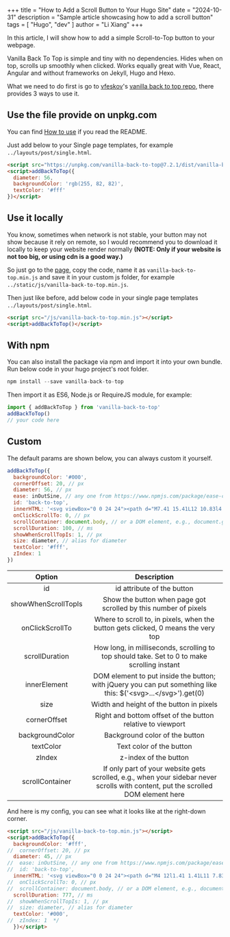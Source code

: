 +++
title = "How to Add a Scroll Button to Your Hugo Site"
date = "2024-10-31"
description = "Sample article showcasing how to add a scroll button"
tags = [
    "Hugo",
    "dev"
]
author = "Li Xiang"
+++

In this article, I will show how to add a simple Scroll-to-Top button to your webpage.

Vanilla Back To Top is simple and tiny with no dependencies. Hides when on top, scrolls up smoothly when clicked. Works equally great with Vue, React, Angular and without frameworks on Jekyll, Hugo and Hexo.

What we need to do first is go to [vfeskov](https://github.com/vfeskov)'s [vanilla back to top repo](https://github.com/vfeskov/vanilla-back-to-top), there provides 3 ways to use it.

## Use the file provide on unpkg.com
You can find [How to use](https://github.com/vfeskov/vanilla-back-to-top#how-to-use) if you read the README.

Just add below to your Single page templates, for example `../layouts/post/single.html`.

```html
<script src="https://unpkg.com/vanilla-back-to-top@7.2.1/dist/vanilla-back-to-top.min.js"></script>
<script>addBackToTop({
  diameter: 56,
  backgroundColor: 'rgb(255, 82, 82)',
  textColor: '#fff'
})</script>
```

## Use it locally
You know, sometimes when network is not stable, your button may not show because it rely on remote, so I would recommend you to download it locally to keep your website render normally **(NOTE: Only if your website is not too big, or using cdn is a good way.)**

So just go to the [page](https://unpkg.com/vanilla-back-to-top@7.2.1/dist/vanilla-back-to-top.min.js), copy the code, name it as `vanilla-back-to-top.min.js` and save it in your custom js folder, for example `../static/js/vanilla-back-to-top.min.js`.

Then just like before, add below code in your single page templates `../layouts/post/single.html`.

```html
<script src="/js/vanilla-back-to-top.min.js"></script>
<script>addBackToTop()</script>
```

## With npm
You can also install the package via npm and import it into your own bundle. Run below code in your hugo project's root folder.

```js
npm install --save vanilla-back-to-top
```

Then import it as ES6, Node.js or RequireJS module, for example:

```js
import { addBackToTop } from 'vanilla-back-to-top'
addBackToTop()
// your code here
```

## Custom

The default params are shown below, you can always custom it yourself.

```js
addBackToTop({
  backgroundColor: '#000',
  cornerOffset: 20, // px
  diameter: 56, // px
  ease: inOutSine, // any one from https://www.npmjs.com/package/ease-component will do
  id: 'back-to-top',
  innerHTML: '<svg viewBox="0 0 24 24"><path d="M7.41 15.41L12 10.83l4.59 4.58L18 14l-6-6-6 6z"></path></svg>',
  onClickScrollTo: 0, // px
  scrollContainer: document.body, // or a DOM element, e.g., document.getElementById('content')
  scrollDuration: 100, // ms
  showWhenScrollTopIs: 1, // px
  size: diameter, // alias for diameter
  textColor: '#fff',
  zIndex: 1
})
```

|Option	|Description|
|:------:|:-----:|
|id|	id attribute of the button|
|showWhenScrollTopIs	|Show the button when page got scrolled by this number of pixels|
|onClickScrollTo|	Where to scroll to, in pixels, when the button gets clicked, 0 means the very top|
|scrollDuration|	How long, in milliseconds, scrolling to top should take. Set to 0 to make scrolling instant|
|innerElement|	DOM element to put inside the button; with jQuery you can put something like this: $('\<svg>...\</svg>').get(0)|
|size|	Width and height of the button in pixels
|cornerOffset	|Right and bottom offset of the button relative to viewport|
|backgroundColor|	Background color of the button|
|textColor	|Text color of the button|
|zIndex|	z-index of the button|
|scrollContainer	|If only part of your website gets scrolled, e.g., when your sidebar never scrolls with content, put the scrolled DOM element here|

And here is my config, you can see what it looks like at the right-down corner.

```html
<script src="/js/vanilla-back-to-top.min.js"></script>
<script>addBackToTop({
  backgroundColor: '#fff',
//  cornerOffset: 20, // px
  diameter: 45, // px
//  ease: inOutSine, // any one from https://www.npmjs.com/package/ease-component will do
//  id: 'back-to-top',
  innerHTML: '<svg viewBox="0 0 24 24"><path d="M4 12l1.41 1.41L11 7.83V20h2V7.83l5.58 5.59L20 12l-8-8-8 8z"/></svg>',
//  onClickScrollTo: 0, // px
//  scrollContainer: document.body, // or a DOM element, e.g., document.getElementById('content')
  scrollDuration: 777, // ms
//  showWhenScrollTopIs: 1, // px
//  size: diameter, // alias for diameter
  textColor: '#000',
//  zIndex: 1  */
  })</script>
```
